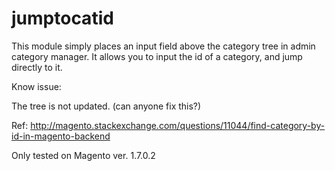 jumptocatid
===========

This module simply places an input field above the category tree in admin category manager.
It allows you to input the id of a category, and jump directly to it.

Know issue:

The tree is not updated. (can anyone fix this?)


Ref: http://magento.stackexchange.com/questions/11044/find-category-by-id-in-magento-backend

Only tested on Magento ver. 1.7.0.2
